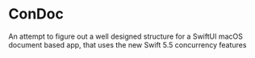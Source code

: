 # ConDoc
An attempt to figure out a well designed structure for a SwiftUI macOS document based app, that uses the new Swift 5.5 concurrency features
